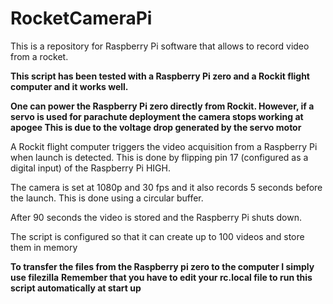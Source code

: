 # RocketCameraPi
This is a repository for Raspberry Pi software that allows to record video from a rocket.

**This script has been tested with a Raspberry Pi zero and a Rockit flight computer and it works well.**

**One can power the Raspberry Pi zero directly from Rockit. However, if a servo is used for parachute deployment the camera stops working at apogee
This is due to the voltage drop generated by the servo motor**

A Rockit flight computer triggers the video acquisition from a Raspberry Pi when launch is detected. 
This is done by flipping pin 17 (configured as a digital input) of the Raspberry Pi HIGH.

The camera is set at 1080p and 30 fps and it also records 5 seconds before the launch. This is done using a circular buffer.

After 90 seconds the video is stored and the Raspberry Pi shuts down. 

The script is configured so that it can create up to 100 videos and store them in memory

**To transfer the files from the Raspberry pi zero to the computer I simply use filezilla**
**Remember that you have to edit your rc.local file to run this script automatically at start up**
